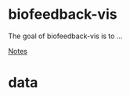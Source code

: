 
# biofeedback-vis

<!-- badges: start -->
<!-- badges: end -->

The goal of biofeedback-vis is to ...

[Notes](notes/notes.md)

# data



